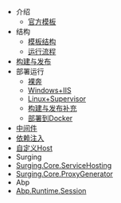 - 介绍
	- [官方模板](/官方模板.md)
- 结构
    - [模板结构](/模板结构.md)
    - [运行流程](/运行流程.md)
- [构建与发布](/构建与发布.md)
- 部署运行
    - [裸奔](裸奔.md)
    - [Windows+IIS](/Windows+IIS.md)
    - [Linux+Supervisor](/Linux+Supervisor.md)
    - [构建与发布补充](/构建与发布补充.md)
    - [部署到Docker](/部署到docker.md)
- [中间件](/中间件.md)
- [依赖注入](/依赖关系注入.md)
- [自定义Host](/自定义Host.md)
- Surging
 - [Surging.Core.ServiceHosting](surging/ServiceHosting.md)
 - [Surging.Core.ProxyGenerator](surging/ProxyGenerator.md)
- Abp
 - [Abp.Runtime.Session](abp/Abp.Runtime.Session.md)